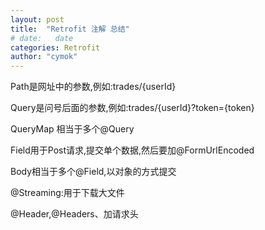 ```yaml
---
layout: post
title:  "Retrofit 注解 总结"
# date:   date
categories: Retrofit
author: "cymok"
---
```


Path是网址中的参数,例如:trades/{userId}

Query是问号后面的参数,例如:trades/{userId}?token={token}

QueryMap 相当于多个@Query

Field用于Post请求,提交单个数据,然后要加@FormUrlEncoded

Body相当于多个@Field,以对象的方式提交

@Streaming:用于下载大文件

@Header,@Headers、加请求头
